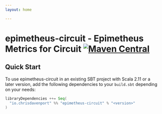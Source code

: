 ```yaml
---
layout: home

---
```


# epimetheus-circuit - Epimetheus Metrics for Circuit  [![Maven Central](https://maven-badges.herokuapp.com/maven-central/io.chrisdavenport/epimetheus-circuit_2.12/badge.svg)](https://maven-badges.herokuapp.com/maven-central/io.chrisdavenport/epimetheus-circuit_2.12)

## Quick Start

To use epimetheus-circuit in an existing SBT project with Scala 2.11 or a later version, add the following dependencies to your
`build.sbt` depending on your needs:

```scala
libraryDependencies ++= Seq(
  "io.chrisdavenport" %% "epimetheus-circuit" % "<version>"
)
```